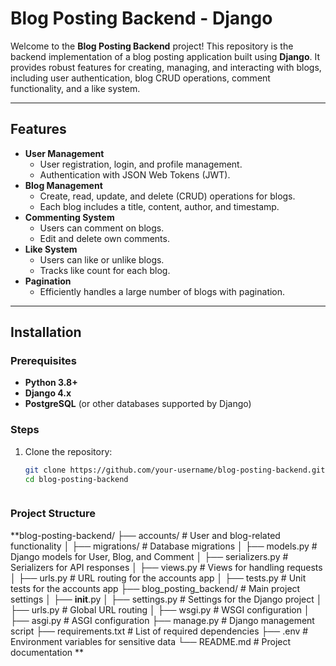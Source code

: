 # Blog Posting Backend - Django

Welcome to the **Blog Posting Backend** project! This repository is the backend implementation of a blog posting application built using **Django**. It provides robust features for creating, managing, and interacting with blogs, including user authentication, blog CRUD operations, comment functionality, and a like system.

---

## Features

- **User Management**
  - User registration, login, and profile management.
  - Authentication with JSON Web Tokens (JWT).
- **Blog Management**
  - Create, read, update, and delete (CRUD) operations for blogs.
  - Each blog includes a title, content, author, and timestamp.
- **Commenting System**
  - Users can comment on blogs.
  - Edit and delete own comments.
- **Like System**
  - Users can like or unlike blogs.
  - Tracks like count for each blog.
- **Pagination**
  - Efficiently handles a large number of blogs with pagination.

---

## Installation

### Prerequisites
- **Python 3.8+**
- **Django 4.x**
- **PostgreSQL** (or other databases supported by Django)

### Steps

1. Clone the repository:
   ```bash
   git clone https://github.com/your-username/blog-posting-backend.git
   cd blog-posting-backend



### Project Structure 


**blog-posting-backend/
├── accounts/                   # User and blog-related functionality
│   ├── migrations/             # Database migrations
│   ├── models.py               # Django models for User, Blog, and Comment
│   ├── serializers.py          # Serializers for API responses
│   ├── views.py                # Views for handling requests
│   ├── urls.py                 # URL routing for the accounts app
│   ├── tests.py                # Unit tests for the accounts app
├── blog_posting_backend/       # Main project settings
│   ├── __init__.py
│   ├── settings.py             # Settings for the Django project
│   ├── urls.py                 # Global URL routing
│   ├── wsgi.py                 # WSGI configuration
│   ├── asgi.py                 # ASGI configuration
├── manage.py                   # Django management script
├── requirements.txt            # List of required dependencies
├── .env                        # Environment variables for sensitive data
└── README.md                   # Project documentation
**
